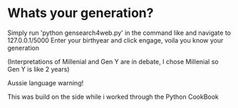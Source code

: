 # Whats your generation?

Simply run 'python gensearch4web.py' in the command like and navigate to 127.0.0.1/5000
Enter your birthyear and click engage, voila you know your generation

(Interpretations of Millenial and Gen Y are in debate, I chose Millenial so Gen Y is like 2 years)

Aussie language warning!

This was build on the side while i worked through the Python CookBook
